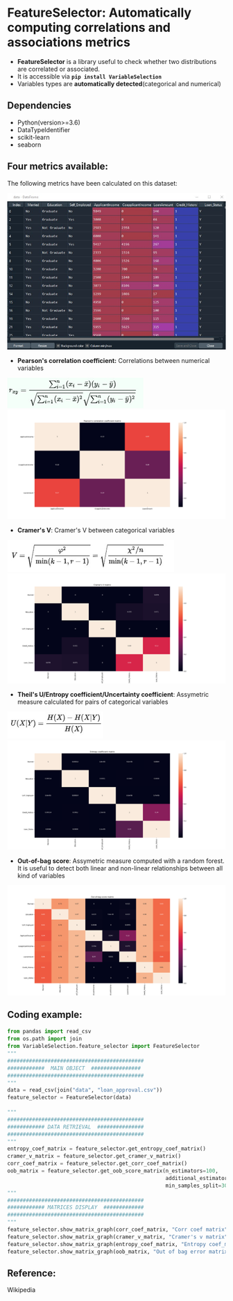 # FeatureSelector: Automatically computing correlations and associations metrics
- **FeatureSelector** is a library useful to check whether two distributions are correlated or associated. 
- It is accessible via **```pip install VariableSelection```**
- Variables types are **automatically detected**(categorical and numerical)

## Dependencies
- Python(version>=3.6)
- DataTypeIdentifier
- scikit-learn
- seaborn

## Four metrics available:
  The following metrics have been calculated on this dataset:
  
  ![alt_text](img/data.jpg) 
  
  - **Pearson's correlation coefficient:** Correlations between numerical variables
  
  ![alt_text](img/corrcoef.jpg)
  ![alt_text](corrcoefmatrix.png)
 
  - **Cramer's V**: Cramer's V between categorical variables
  
  ![alt_text](img/cramersv.jpg)
  ![alt_text](img/cramersvmatrix.png)
  
  - **Theil's U/Entropy coefficient/Uncertainty coefficient**: Assymetric measure calculated for pairs of categorical variables
  
  ![alt_text](img/theilsu.jpg)
  ![alt_text](img/theilsumatrix.png)
  
  - **Out-of-bag score**: Assymetric measure computed with a random forest. It is useful to detect both linear and non-linear relationships between all kind of variables
  
  ![alt_text](img/outofbagscore.png)

## Coding example:
```python
from pandas import read_csv
from os.path import join
from VariableSelection.feature_selector import FeatureSelector
"""
############################################
############  MAIN OBJECT  ################
############################################
"""
data = read_csv(join("data", "loan_approval.csv")) 
feature_selector = FeatureSelector(data)

"""
############################################
############ DATA RETRIEVAL  ###############
############################################
"""
entropy_coef_matrix = feature_selector.get_entropy_coef_matrix()
cramer_v_matrix = feature_selector.get_cramer_v_matrix()
corr_coef_matrix = feature_selector.get_corr_coef_matrix()
oob_matrix = feature_selector.get_oob_score_matrix(n_estimators=100, 
                                                   additional_estimators=100, 
                                                   min_samples_split=30)
"""
############################################
############ MATRICES DISPLAY  #############
############################################
"""
feature_selector.show_matrix_graph(corr_coef_matrix, "Corr coef matrix")
feature_selector.show_matrix_graph(cramer_v_matrix, "Cramer's v matrix")
feature_selector.show_matrix_graph(entropy_coef_matrix, "Entropy coef_matrix")
feature_selector.show_matrix_graph(oob_matrix, "Out of bag error matrix")
```
## Reference:
  Wikipedia

